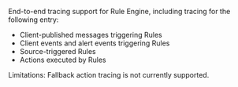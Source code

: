 End-to-end tracing support for Rule Engine, including tracing for the following entry:

- Client-published messages triggering Rules
- Client events and alert events triggering Rules
- Source-triggered Rules
- Actions executed by Rules

Limitations:
Fallback action tracing is not currently supported.
